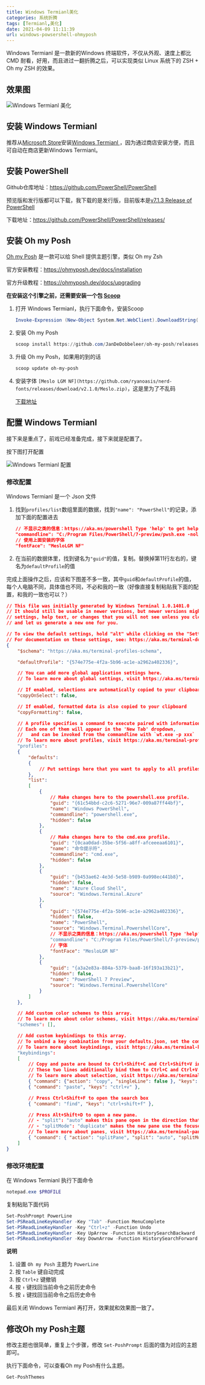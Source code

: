 ```yaml
---
title: Windows Termianl美化
categories: 系统折腾
tags: [Termianl,美化]
date: 2021-04-09 11:11:39
url: windows-powsershell-ohmyposh
---
```


Windows Termianl 是一款新的Windows 终端软件，不仅从外观、速度上都比 CMD 耐看，好用，而且进过一翻折腾之后，可以实现类似 Linux 系统下的 ZSH + Oh my ZSH 的效果。

<!--more-->

## 效果图

![Windows Termianl 美化](/images/hexo/44/20210409111103.png)

## 安装 Windows Termianl

推荐从[Microsoft Store](https://aka.ms/terminal)安装[Windows Termianl ](https://aka.ms/terminal)，因为通过商店安装方便，而且可自动在商店更新Windows Termianl。

## 安装 PowerShell

Github仓库地址：https://github.com/PowerShell/PowerShell

预览版和发行版都可以下载，我下载的是发行版，目前版本是[v7.1.3 Release of PowerShell](https://github.com/PowerShell/PowerShell/releases/tag/v7.1.3)

下载地址：https://github.com/PowerShell/PowerShell/releases/

## 安装 Oh my Posh

[Oh my Posh](https://ohmyposh.dev/) 是一款可以给 Shell 提供主题引擎，类似 Oh my Zsh

官方安装教程：https://ohmyposh.dev/docs/installation

官方升级教程：https://ohmyposh.dev/docs/upgrading

**在安装这个引擎之前，还需要安装一个包 [Scoop](https://scoop.sh/)**

1. 打开 Windows Termianl，执行下面命令，安装Scoop

	```powershell
	Invoke-Expression (New-Object System.Net.WebClient).DownloadString('https://get.scoop.sh')
	```

2. 安装 Oh my Posh

	```powershell
	scoop install https://github.com/JanDeDobbeleer/oh-my-posh/releases/latest/download/oh-my-posh.json
	```

3. 升级 Oh my Posh，如果用的到的话

	```powershell
	scoop update oh-my-posh
	```

4. 安装字体 `[Meslo LGM NF](https://github.com/ryanoasis/nerd-fonts/releases/download/v2.1.0/Meslo.zip)`，这是里为了不乱码

	[下载地址](https://github.com/ryanoasis/nerd-fonts/releases/download/v2.1.0/Meslo.zip)

## 配置 Windows Termianl

接下来是重点了，前戏已经准备完成，接下来就是配置了。

按下图打开配置

![Windows Termianl 配置](/images/hexo/44/20210409113149.png)

### 修改配置

Windows Termianl 是一个 Json 文件

1. 找到`profiles/list`数组里面的数据，找到`"name": "PowerShell"`的记录，添加下面的配置进去

	```json
	// 不显示之类的信息：https://aka.ms/powershell Type 'help' to get help.
	"commandline": "C:/Program Files/PowerShell/7-preview/pwsh.exe -nologo",
	// 使用上面安装的字体
	"fontFace": "MesloLGM NF"
	```

2. 在当前的数据体里，找到键名为`"guid"`的值，复制。替换掉第11行左右的，键名为`defaultProfile`的值

完成上面操作之后，应该和下图差不多一致，其中`guid`和`defaultProfile`的值，每个人电脑不同，具体值也不同，不必和我的一致（好像直接复制粘贴我下面的配置，和我的一致也可以？）

```json
// This file was initially generated by Windows Terminal 1.0.1401.0
// It should still be usable in newer versions, but newer versions might have additional
// settings, help text, or changes that you will not see unless you clear this file
// and let us generate a new one for you.

// To view the default settings, hold "alt" while clicking on the "Settings" button.
// For documentation on these settings, see: https://aka.ms/terminal-documentation
{
    "$schema": "https://aka.ms/terminal-profiles-schema",

    "defaultProfile": "{574e775e-4f2a-5b96-ac1e-a2962a402336}",

    // You can add more global application settings here.
    // To learn more about global settings, visit https://aka.ms/terminal-global-settings

    // If enabled, selections are automatically copied to your clipboard.
    "copyOnSelect": false,

    // If enabled, formatted data is also copied to your clipboard
    "copyFormatting": false,

    // A profile specifies a command to execute paired with information about how it should look and feel.
    // Each one of them will appear in the 'New Tab' dropdown,
    //   and can be invoked from the commandline with `wt.exe -p xxx`
    // To learn more about profiles, visit https://aka.ms/terminal-profile-settings
    "profiles":
    {
        "defaults":
        {
            // Put settings here that you want to apply to all profiles.
        },
        "list":
        [
            {
                // Make changes here to the powershell.exe profile.
                "guid": "{61c54bbd-c2c6-5271-96e7-009a87ff44bf}",
                "name": "Windows PowerShell",
                "commandline": "powershell.exe",
                "hidden": false
            },
            {
                // Make changes here to the cmd.exe profile.
                "guid": "{0caa0dad-35be-5f56-a8ff-afceeeaa6101}",
                "name": "命令提示符",
                "commandline": "cmd.exe",
                "hidden": false
            },
            {
                "guid": "{b453ae62-4e3d-5e58-b989-0a998ec441b8}",
                "hidden": false,
                "name": "Azure Cloud Shell",
                "source": "Windows.Terminal.Azure"
            },
            {
                "guid": "{574e775e-4f2a-5b96-ac1e-a2962a402336}",
                "hidden": false,
                "name": "PowerShell",
                "source": "Windows.Terminal.PowershellCore",
				// 不显示之类的信息：https://aka.ms/powershell Type 'help' to get help.
				"commandline": "C:/Program Files/PowerShell/7-preview/pwsh.exe -nologo",
				// 字体
				"fontFace": "MesloLGM NF"
            },
            {
                "guid": "{a3a2e83a-884a-5379-baa8-16f193a13b21}",
                "hidden": false,
                "name": "PowerShell 7 Preview",
                "source": "Windows.Terminal.PowershellCore"
            }
        ]
    },

    // Add custom color schemes to this array.
    // To learn more about color schemes, visit https://aka.ms/terminal-color-schemes
    "schemes": [],

    // Add custom keybindings to this array.
    // To unbind a key combination from your defaults.json, set the command to "unbound".
    // To learn more about keybindings, visit https://aka.ms/terminal-keybindings
    "keybindings":
    [
        // Copy and paste are bound to Ctrl+Shift+C and Ctrl+Shift+V in your defaults.json.
        // These two lines additionally bind them to Ctrl+C and Ctrl+V.
        // To learn more about selection, visit https://aka.ms/terminal-selection
        { "command": {"action": "copy", "singleLine": false }, "keys": "ctrl+c" },
        { "command": "paste", "keys": "ctrl+v" },

        // Press Ctrl+Shift+F to open the search box
        { "command": "find", "keys": "ctrl+shift+f" },

        // Press Alt+Shift+D to open a new pane.
        // - "split": "auto" makes this pane open in the direction that provides the most surface area.
        // - "splitMode": "duplicate" makes the new pane use the focused pane's profile.
        // To learn more about panes, visit https://aka.ms/terminal-panes
        { "command": { "action": "splitPane", "split": "auto", "splitMode": "duplicate" }, "keys": "alt+shift+d" }
    ]
}
```

### 修改环境配置

在 Windows Termianl 执行下面命令

```powershell
notepad.exe $PROFILE
```

复制粘贴下面代码

```powershell
Set-PoshPrompt PowerLine
Set-PSReadLineKeyHandler -Key "Tab" -Function MenuComplete
Set-PSReadLineKeyHandler -Key "Ctrl+z" -Function Undo
Set-PSReadLineKeyHandler -Key UpArrow -Function HistorySearchBackward
Set-PSReadLineKeyHandler -Key DownArrow -Function HistorySearchForward
```

**说明**

1. 设置 `Oh my Posh` 主题为 `PowerLine`
2. 按 `Table` 键自动完成
3. 按 `Ctrl+z` 键撤销
4. 按 `↑` 键找回当前命令之前历史命令
5. 按 `↓` 键找回当前命令之后历史命令

最后关闭 Windows Termianl 再打开，效果就和效果图一致了。

## 修改Oh my Posh主题

修改主题也很简单，重复上个步骤，修改 `Set-PoshPrompt` 后面的值为对应的主题即可。

执行下面命令，可以查看Oh my Posh有什么主题。

```powershell
Get-PoshThemes
```

